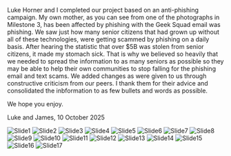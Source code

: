 Luke Horner and I completed our project based on an anti-phishing campaign. My own mother, as you can see from one of the photographs in Milestone 3, has been affected by phishing with the Geek Squad email was phishing. We saw just how many senior citizens that had 
grown up without all of these technologies, were getting scammed by phishing on a daily basis. After hearing the statistic that over $5B was stolen from senior citizens, it made my stomach sick. That is why we believed so heavily that we needed to spread the information to as many 
seniors as possible so they may be able to help their own communities to stop falling for the phishing email and text scams. We added changes as were given to us through constructive criticism from our peers. I thank them for their advice and consolidated the inbformation to as few bullets and words as possible. 

We hope you enjoy.

Luke and James, 10 October 2025 

![Slide1](https://github.com/user-attachments/assets/78dfeb7e-ceb2-4090-8a86-f1e0a5b7a1c7)
![Slide2](https://github.com/user-attachments/assets/c69776e3-9f27-40bd-b73c-88011813aaad)
![Slide3](https://github.com/user-attachments/assets/59e881f9-1236-44d7-973c-f105a25aee82)
![Slide4](https://github.com/user-attachments/assets/6e6345b6-c885-4121-87c7-93ae6779c6d9)
![Slide5](https://github.com/user-attachments/assets/91a13957-bd40-4a0d-a565-3f58f1ef073d)
![Slide6](https://github.com/user-attachments/assets/fd841bb0-7b24-45c3-9604-4a15bda0691c)
![Slide7](https://github.com/user-attachments/assets/b3dd1864-954e-4a3a-80af-8fcb3b371ce0)
![Slide8](https://github.com/user-attachments/assets/43d58157-535a-42d2-a39c-7c68979effd0)
![Slide9](https://github.com/user-attachments/assets/15b7c366-1521-4ceb-ad1b-f1e2a5538680)
![Slide10](https://github.com/user-attachments/assets/57c5ff89-05a1-44e5-a98a-22f4b9766cf4)
![Slide11](https://github.com/user-attachments/assets/8968ff9e-fa7f-4165-b7d5-671c317e3fa9)
![Slide12](https://github.com/user-attachments/assets/29e85790-db49-4f25-a9f8-f9ef3a863565)
![Slide13](https://github.com/user-attachments/assets/f4f6a52a-a985-4383-b1e0-fd0c9672ea3c)
![Slide14](https://github.com/user-attachments/assets/a9578767-81dc-45b2-a174-ea2d219f7eba)
![Slide15](https://github.com/user-attachments/assets/1a5b9c8c-4797-41d5-92e6-dd225ab60887)
![Slide16](https://github.com/user-attachments/assets/acb68479-57a9-4f45-b804-eb3000fad35c)
![Slide17](https://github.com/user-attachments/assets/79fab87f-90b1-4b30-918e-f52f36106c65)

